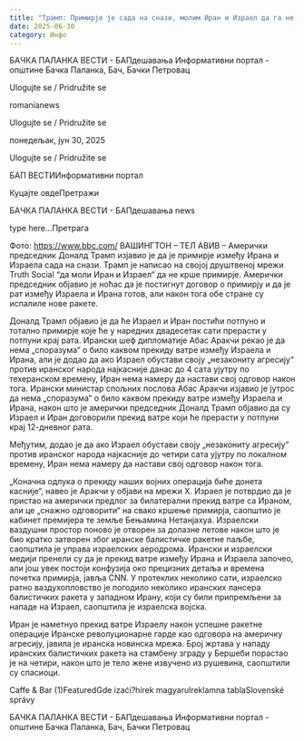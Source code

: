 ```yaml
---
title: "Трамп: Примирје је сада на снази, молим Иран и Израел да га не крше"
date: 2025-06-30
category: Инфо
---
```


БАЧКА ПАЛАНКА ВЕСТИ - БАПдешавања Информативни портал - општине Бачка Паланка, Бач, Бачки Петровац

Ulogujte se / Pridružite se

romanianews

Ulogujte se / Pridružite se

понедељак, јун 30, 2025

Ulogujte se / Pridružite se

БАП ВЕСТИИнформативни портал

Куцајте овдеПретражи

БАЧКА ПАЛАНКА ВЕСТИ - БАПдешавања news

type here...Претрага

Фото: https://www.bbc.com/
            ВАШИНГТОН – ТЕЛ АВИВ – Амерички председник Доналд Трамп изјавио је да је примирје између Ирана и Израела сада на снази. Трамп је написао на својој друштвеној мрежи Truth Social “да моли Иран и Израел“ да не крше примирје. Амерички председник објавио је ноћас да је постигнут договор о примирју и да је рат између Израела и Ирана готов, али након тога обе стране су испалиле нове ракете.

Доналд Трамп објавио је да ће Израел и Иран постићи потпуно и тотално примирје које ће у наредних двадесетак сати прерасти у потпуни крај рата. Ирански шеф дипломатије Абас Аракчи рекао је да нема „споразума“ о било каквом прекиду ватре између Израела и Ирана, али је додао да ако Израел обустави своју „незакониту агресију“ против иранског народа најкасније данас до 4 сата ујутру по техеранском времену, Иран нема намеру да настави свој одговор након тога.
Ирански министар спољних послова Абас Аракчи изјавио је јутрос да нема „споразума“ о било каквом прекиду ватре између Израела и Ирана, након што је амерички председник Доналд Трамп објавио да су Израел и Иран договорили прекид ватре који ће прерасти у потпуни крај 12-дневног рата.


Међутим, додао је да ако Израел обустави своју „незакониту агресију“ против иранског народа најкасније до четири сата ујутру по локалном времену, Иран нема намеру да настави свој одговор након тога.


„Коначна одлука о прекиду наших војних операција биће донета касније“, навео је Аракчи у објави на мрежи X.
Израел је потврдио да је пристао на амерички предлог за билатерални прекид ватре са Ираном, али це „снажно одговорити“ на свако кршење примирја, саопштио је кабинет премијера те земље Бењамина Нетанјахуа.
Израелски ваздушни простор поново је отворен за долазне летове након што је био кратко затворен због иранске балистичке ракетне паљбе, саопштила је управа израелских аеродрома.
Ирански и израелски медији пренели су да је прекид ватре између Ирана и Израела започео, али још увек постоји конфузија око прецизних детаља и времена почетка примирја, јавља CNN.
У протеклих неколико сати, израелско ратно ваздухопловство је погодило неколико иранских лансера балистичких ракета у западном Ирану, који су били припремљени за нападе на Израел, саопштила је израелска војска.












Иран је наметнуо прекид ватре Израелу након успешне ракетне операције Иранске револуционарне гарде као одговора на америчку агресију, јавила је иранска новинска мрежа.
Број жртава у нападу иранских балистичких ракета на стамбену зграду у Бершеби порастао је на четири, након што је тело жене извучено из рушевина, саопштили су спасиоци.

Caffe & Bar (1)FeaturedGde izaći?hírek magyarulreklamna tablaSlovenské správy

БАЧКА ПАЛАНКА ВЕСТИ - БАПдешавања Информативни портал - општине Бачка Паланка, Бач, Бачки Петровац
